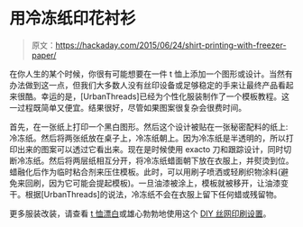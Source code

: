 # 用冷冻纸印花衬衫

> 原文：<https://hackaday.com/2015/06/24/shirt-printing-with-freezer-paper/>

在你人生的某个时候，你很有可能想要在一件 t 恤上添加一个图形或设计。当然有办法做到这一点，但我们大多数人没有丝印设备或足够稳定的手来让最终产品看起来很酷。幸运的是，[UrbanThreads]已经为个性化服装制作了一个模板教程。这一过程既简单又便宜。结果很好，尽管如果图案很复杂会很费时间。

首先，在一张纸上打印一个黑白图形。然后这个设计被贴在一张秘密配料的纸上:冷冻纸。然后将两张纸放在桌子上，冷冻纸朝上。因为冷冻纸是半透明的，所以打印出来的图案可以透过它看出来。现在是时候使用 exacto 刀和跟踪设计，同时切断冷冻纸。然后将两层纸相互分开，将冷冻纸蜡面朝下放在衣服上，并熨烫到位。蜡融化后作为临时粘合剂来压住模板。此时，可以用刷子喷洒或轻刷织物涂料(避免来回刷，因为它可能会提起模板)。一旦油漆被涂上，模板就被移开，让油漆变干。根据[UrbanThreads]的说法，冷冻纸不会在衣服上留下任何蜡或残留物。

更多服装改装，请查看 [t 恤漂白](http://hackaday.com/2011/10/04/hackaday-links-october-4-2011/)或雄心勃勃地使用这个 [DIY 丝网印刷设置](http://hackaday.com/2014/03/15/easily-silkscreen-all-the-things/)。